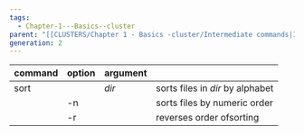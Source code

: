 ```yaml
---
tags:
  - Chapter-1---Basics--cluster
parent: "[[CLUSTERS/Chapter 1 - Basics -cluster/Intermediate commands|Intermediate commands]]"
generation: 2
---
```


| command | option | argument |                                  |
| :------ | :----- | :------- | :------------------------------- |
| sort    |        | *dir*    | sorts files in *dir* by alphabet |
|         | -n     |          | sorts files by numeric order     |
|         | -r     |          | reverses order ofsorting         |